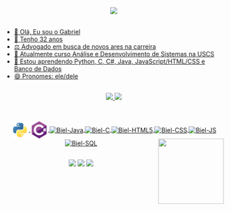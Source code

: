 <div>
<div align="center">
  <a href="https://github.com/bielbauer">
  <img src="https://i.ibb.co/KrTV57K/Linkedin-banner-geom-trico-azul-amarelo-criativo.png">
</div>

##

- 👋 Olá, Eu sou o Gabriel
- 👨 Tenho 32 anos
- ⚖️ Advogado em busca de novos ares na carreira
- 🎒 Atualmente curso Análise e Desenvolvimento de Sistemas na USCS
- 🌱 Estou aprendendo Python, C, C#, Java, JavaScript/HTML/CSS e Banco de Dados
- 😄 Pronomes: ele/dele

##

<div align="center">
  <a href="https://github.com/bielbauer">
  <img height="180em" src="https://github-readme-stats.vercel.app/api?username=bielbauer&show_icons=true&theme=tokyonight&include_all_commits=true&count_private=true&locale=pt-br"/>
<img height="180em" src="https://github-readme-stats.vercel.app/api/top-langs/?username=bielbauer&langs_count=8&theme=tokyonight&locale=pt-br"/>
  
  ##
  
<div>
<div style="display: inline_block"><br>
<img align="center" alt="Biel-Python" height="40" width="40" src="https://raw.githubusercontent.com/devicons/devicon/master/icons/python/python-original.svg">
<img align="center" alt="Biel-Csharp" height="40" width="40" src="https://raw.githubusercontent.com/devicons/devicon/master/icons/csharp/csharp-original.svg">
<img align="center" alt="Biel-Java" height="40" width="40" src="https://cdn.jsdelivr.net/gh/devicons/devicon/icons/java/java-original.svg">
<img align="center" alt="Biel-C" height="40" width="40" src="https://cdn.jsdelivr.net/gh/devicons/devicon/icons/c/c-original.svg">
<img align="center" alt="Biel-HTML5" height="40" width="40" src="https://cdn.jsdelivr.net/gh/devicons/devicon/icons/html5/html5-original-wordmark.svg">
<img align="center" alt="Biel-CSS" height="40" width="40" src="https://cdn.jsdelivr.net/gh/devicons/devicon/icons/css3/css3-original-wordmark.svg">
<img align="center" alt="Biel-JS" height="40" width="40" src="https://cdn.jsdelivr.net/gh/devicons/devicon/icons/javascript/javascript-plain.svg">
<img align="center" alt="Biel-SQL" height="40" width="40" src="https://cdn.jsdelivr.net/gh/devicons/devicon/icons/mysql/mysql-original-wordmark.svg">
<img align="right" src="https://i.picasion.com/pic92/011c40548faa8bac3cea6c5a79b81d62.gif" width="150" height="150" border="0"</a>
</div>
  
  ##
  
<div> 
<a href="https://instagram.com/aguiar.biel" target="_blank"><img src="https://img.shields.io/badge/-Instagram-%23E4405F?style=for-the-badge&logo=instagram&logoColor=white" target="_blank"></a>
<a href = "mailto:gab.aguiar@gmail.com"><img src="https://img.shields.io/badge/-Gmail-%23333?style=for-the-badge&logo=gmail&logoColor=white" target="_blank"></a>
<a href="https://www.linkedin.com/in/aguiarbatista" target="_blank"><img src="https://img.shields.io/badge/-LinkedIn-%230077B5?style=for-the-badge&logo=linkedin&logoColor=white" target="_blank"></a>
